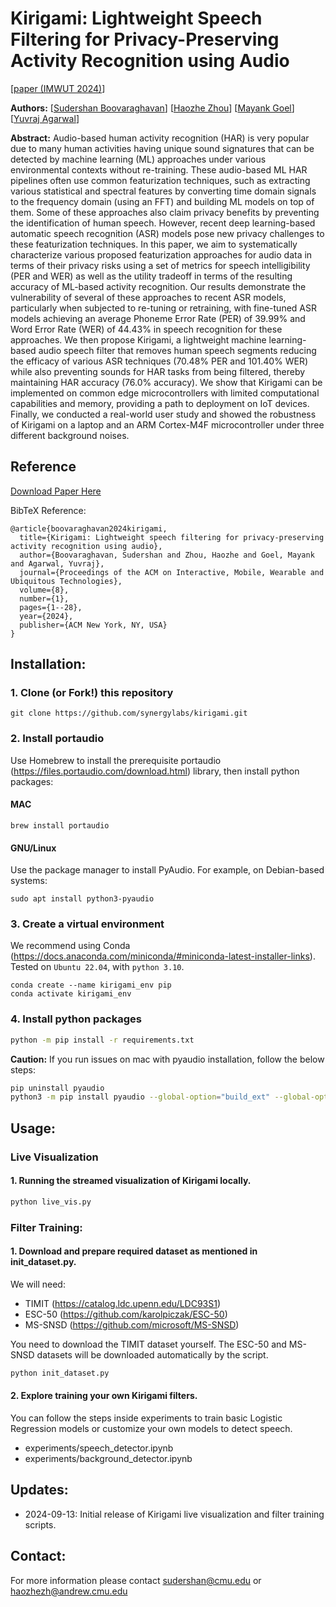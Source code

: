 # Kirigami: Lightweight Speech Filtering for Privacy-Preserving Activity Recognition using Audio

[[paper (IMWUT 2024)](https://dl.acm.org/doi/10.1145/3643502)]

**Authors:**
[[Sudershan Boovaraghavan](https://sudershanb.com/)]
[[Haozhe Zhou](https://haozheee.github.io/)]
[[Mayank Goel](https://www.mayankgoel.com/)]
[[Yuvraj Agarwal](https://www.synergylabs.org/yuvraj/)]

**Abstract:**
Audio-based human activity recognition (HAR) is very popular due to many human activities having unique sound signatures 
that can be detected by machine learning (ML) approaches under various environmental contexts without re-training. These 
audio-based ML HAR pipelines often use common featurization techniques, such as extracting various statistical and 
spectral features by converting time domain signals to the frequency domain (using an FFT) and building ML models on top 
of them. Some of these approaches also claim privacy benefits by preventing the identification of human speech. However, 
recent deep learning-based automatic speech recognition (ASR) models pose new privacy challenges to these featurization 
techniques. In this paper, we aim to systematically characterize various proposed featurization approaches for audio 
data in terms of their privacy risks using a set of metrics for speech intelligibility (PER and WER) as well as the 
utility tradeoff in terms of the resulting accuracy of ML-based activity recognition. Our results demonstrate the 
vulnerability of several of these approaches to recent ASR models, particularly when subjected to re-tuning or 
retraining, with fine-tuned ASR models achieving an average Phoneme Error Rate (PER) of 39.99% and Word Error Rate 
(WER) of 44.43% in speech recognition for these approaches. We then propose Kirigami, a lightweight machine 
learning-based audio speech filter that removes human speech segments reducing the efficacy of various ASR techniques 
(70.48% PER and 101.40% WER) while also preventing sounds for HAR tasks from being filtered, thereby maintaining HAR 
accuracy (76.0% accuracy). We show that Kirigami can be implemented on common edge microcontrollers with limited 
computational capabilities and memory, providing a path to deployment on IoT devices. Finally, we conducted a real-world 
user study and showed the robustness of Kirigami on a laptop and an ARM Cortex-M4F microcontroller under three different 
background noises.
## Reference

[Download Paper Here](https://dl.acm.org/doi/10.1145/3643502)


BibTeX Reference:

```
@article{boovaraghavan2024kirigami,
  title={Kirigami: Lightweight speech filtering for privacy-preserving activity recognition using audio},
  author={Boovaraghavan, Sudershan and Zhou, Haozhe and Goel, Mayank and Agarwal, Yuvraj},
  journal={Proceedings of the ACM on Interactive, Mobile, Wearable and Ubiquitous Technologies},
  volume={8},
  number={1},
  pages={1--28},
  year={2024},
  publisher={ACM New York, NY, USA}
}
```


## Installation:

### 1. Clone (or Fork!) this repository
```
git clone https://github.com/synergylabs/kirigami.git
```

### 2. Install portaudio
Use Homebrew to install the prerequisite portaudio (https://files.portaudio.com/download.html) library, then install python packages:

#### MAC
```
brew install portaudio
```
#### GNU/Linux
Use the package manager to install PyAudio. For example, on Debian-based systems:
```
sudo apt install python3-pyaudio
```

### 3. Create a virtual environment
We recommend using Conda (https://docs.anaconda.com/miniconda/#miniconda-latest-installer-links). Tested on `Ubuntu 22.04`, with `python 3.10`.
```
conda create --name kirigami_env pip
conda activate kirigami_env
```

### 4. Install python packages

```bash
python -m pip install -r requirements.txt
```
**Caution:** If you run issues on mac with pyaudio installation, follow the below steps:
```bash
pip uninstall pyaudio
python3 -m pip install pyaudio --global-option="build_ext" --global-option="-I/opt/homebrew/include" --global-option="-L/opt/homebrew/lib"
```

## Usage:
### Live Visualization
#### 1. Running the streamed visualization of Kirigami locally. 

```bash
python live_vis.py
```
### Filter Training:
#### 1. Download and prepare required dataset as mentioned in init_dataset.py. 
We will need:
- TIMIT (https://catalog.ldc.upenn.edu/LDC93S1)
- ESC-50 (https://github.com/karolpiczak/ESC-50)
- MS-SNSD (https://github.com/microsoft/MS-SNSD)

You need to download the TIMIT dataset yourself. The ESC-50 and MS-SNSD datasets will be downloaded automatically by the script.
```bash
python init_dataset.py
```
#### 2. Explore training your own Kirigami filters.
You can follow the steps inside experiments to train basic Logistic Regression models or customize your own models to detect speech.
- experiments/speech_detector.ipynb
- experiments/background_detector.ipynb

## Updates:
- 2024-09-13: Initial release of Kirigami live visualization and filter training scripts.

## Contact:
For more information please contact sudershan@cmu.edu or haozhezh@andrew.cmu.edu
